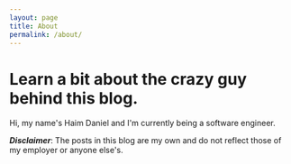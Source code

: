 ```yaml
---
layout: page
title: About
permalink: /about/
---
```


# Learn a bit about the crazy guy behind this blog.
 
Hi, my name's Haim Daniel and I'm currently being a software engineer.

***Disclaimer***: The posts in this blog are my own and do not reflect those of my employer or anyone else's. 

